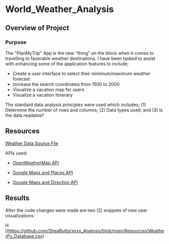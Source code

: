 # World_Weather_Analysis

## Overview of Project

### Purpose

The "PlanMyTrip" App is the new "thing" on the block when it comes to travelling to favorable weather destinations.  I have been tasked
to assist with enhancing some of the application features to include;

- Create a user interface to select their minimum/maximum weather forecast
- Increase the search coordinates from 1500 to 2000
- Visualize a vacation map for users
- Visualize a vacation itinerary 

The standard data analysis principles were used which includes; (1) Determine the number of rows and columns; 
(2) Data types used; and (3) Is the data readable?

## Resources

[Weather Data Source File](https://github.com/SheaButta/xxxx_Analysis/blob/main/Resources/WeatherPy_Database.csv)

APIs used:

  - [OpenWeatherMap API](https://openweathermap.org/current)

  - [Google Maps and Places API](https://developers.google.com/maps/documentation/places/web-service/search)

  - [Google Maps and Direction API](https://developers.google.com/maps/documentation/directions/overview)

## Results

After the code changes were made are two (2) snippets of new user visualizations:

H
[(https://github.com/SheaButta/xxxx_Analysis/blob/main/Resources/WeatherPy_Database.csv)

